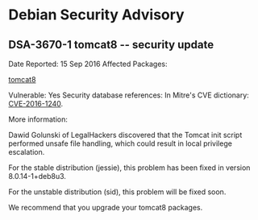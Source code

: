 
Debian Security Advisory
========================


DSA-3670-1 tomcat8 -- security update
-------------------------------------



Date Reported:
15 Sep 2016
Affected Packages:

[tomcat8](https://packages.debian.org/src:tomcat8)

Vulnerable:
Yes
Security database references:
In Mitre's CVE dictionary: [CVE-2016-1240](https://security-tracker.debian.org/tracker/CVE-2016-1240).  

More information:

Dawid Golunski of LegalHackers discovered that the Tomcat init script
performed unsafe file handling, which could result in local privilege
escalation.


For the stable distribution (jessie), this problem has been fixed in
version 8.0.14-1+deb8u3.


For the unstable distribution (sid), this problem will be fixed soon.


We recommend that you upgrade your tomcat8 packages.





